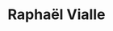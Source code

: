 ---
layout: page
title: Raphaël Vialle
description: PUPH
img: 
importance: 2
category: prime-investigators
---